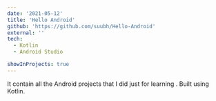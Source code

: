 ```yaml
---
date: '2021-05-12'
title: 'Hello Android'
github: 'https://github.com/suubh/Hello-Android'
external: ''
tech:
  - Kotlin
  - Android Studio

showInProjects: true
---
```


It contain all the Android projects that I did just for learning . Built using Kotlin. 
